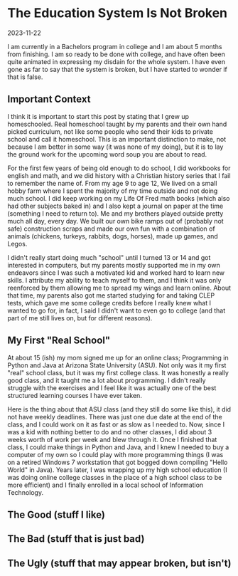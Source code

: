 # The Education System Is Not Broken

2023-11-22

I am currently in a Bachelors program in college and I am about 5 months from finishing. I am so ready to be done with college, and have often been quite animated in expressing my disdain for the whole system. I have even gone as far to say that the system is broken, but I have started to wonder if that is false. 

## Important Context

I think it is important to start this post by stating that I grew up homeschooled. Real homeschool taught by my parents and their own hand picked curriculum, not like some people who send their kids to private school and call it homeschool. This is an important distinction to make, not because I am better in some way (it was none of my doing), but it is to lay the ground work for the upcoming word soup you are about to read. 

For the first few years of being old enough to do school, I did workbooks for english and math, and we did history with a Christian history series that I fail to remember the name of. From my age 9 to age 12, We lived on a small hobby farm where I spent the majority of my time outside and not doing much school. I did keep working on my Life Of Fred math books (which also had other subjects baked in) and I also kept a journal on paper at the time (something I need to return to). Me and my brothers played outside pretty much all day, every day. We built our own bike ramps out of (probably not safe) construction scraps and made our own fun with a combination of animals (chickens, turkeys, rabbits, dogs, horses), made up games, and Legos. 

I didn't really start doing much "school" until I turned 13 or 14 and got interested in computers, but my parents mostly supported me in my own endeavors since I was such a motivated kid and worked hard to learn new skills. I attribute my ability to teach myself to them, and I think it was only reenforced by them allowing me to spread my wings and learn online. About that time, my parents also got me started studying for and taking CLEP tests, which gave me some college credits before I really knew what I wanted to go for, in fact, I said I didn't want to even go to college (and that part of me still lives on, but for different reasons).

## My First "Real School"

At about 15 (ish) my mom signed me up for an online class; Programming in Python and Java at Arizona State University (ASU). Not only was it my first "real" school class, but it was my first college class. It was honestly a really good class, and it taught me a lot about programming. I didn't really struggle with the exercises and I feel like it was actually one of the best structured learning courses I have ever taken. 

Here is the thing about that ASU class (and they still do some like this), it did not have weekly deadlines. There was just one due date at the end of the class, and I could work on it as fast or as slow as I needed to. Now, since I was a kid with nothing better to do and no other classes, I did about 3 weeks worth of work per week and blew through it. Once I finished that class, I could make things in Python and Java, and I knew I needed to buy a computer of my own so I could play with more programming things (I was on a retired Windows 7 workstation that got bogged down compiling "Hello World" in Java). Years later, I was wrapping up my high school education (I was doing online college classes in the place of a high school class to be more efficient) and I finally enrolled in a local school of Information Technology. 

## The Good (stuff I like)

## The Bad (stuff that is just bad)

## The Ugly (stuff that may appear broken, but isn't)